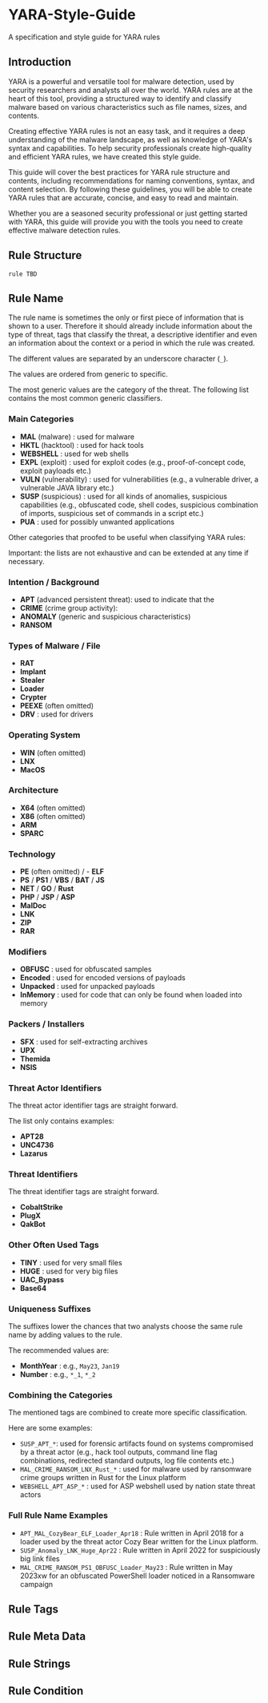 # YARA-Style-Guide
A specification and style guide for YARA rules

## Introduction 

YARA is a powerful and versatile tool for malware detection, used by security researchers and analysts all over the world. YARA rules are at the heart of this tool, providing a structured way to identify and classify malware based on various characteristics such as file names, sizes, and contents.

Creating effective YARA rules is not an easy task, and it requires a deep understanding of the malware landscape, as well as knowledge of YARA's syntax and capabilities. To help security professionals create high-quality and efficient YARA rules, we have created this style guide.

This guide will cover the best practices for YARA rule structure and contents, including recommendations for naming conventions, syntax, and content selection. By following these guidelines, you will be able to create YARA rules that are accurate, concise, and easy to read and maintain.

Whether you are a seasoned security professional or just getting started with YARA, this guide will provide you with the tools you need to create effective malware detection rules.

## Rule Structure

```yara
rule TBD
```

## Rule Name

The rule name is sometimes the only or first piece of information that is shown to a user. Therefore it should already include information about the type of threat, tags that classify the threat, a descriptive identifier and even an information about the context or a period in which the rule was created. 

The different values are separated by an underscore character (`_`). 

The values are ordered from generic to specific.

The most generic values are the category of the threat. The following list contains the most common generic classifiers.

### Main Categories

- **MAL** (malware) : used for malware
- **HKTL** (hacktool) : used for hack tools
- **WEBSHELL** : used for web shells
- **EXPL** (exploit) : used for exploit codes (e.g., proof-of-concept code, exploit payloads etc.)
- **VULN** (vulnerability) : used for vulnerabilities (e.g., a vulnerable driver, a vulnerable JAVA library etc.)
- **SUSP** (suspicious) : used for all kinds of anomalies, suspicious capabilities (e.g., obfuscated code, shell codes, suspicious combination of imports, suspicious set of commands in a script etc.)
- **PUA** : used for possibly unwanted applications

Other categories that proofed to be useful when classifying YARA rules:

Important: the lists are not exhaustive and can be extended at any time if necessary. 

### Intention / Background

- **APT** (advanced persistent threat): used to indicate that the 
- **CRIME** (crime group activity): 
- **ANOMALY** (generic and suspicious characteristics)
- **RANSOM**

### Types of Malware / File

- **RAT**
- **Implant**
- **Stealer**
- **Loader**
- **Crypter**
- **PEEXE** (often omitted)
- **DRV** : used for drivers

### Operating System

- **WIN** (often omitted)
- **LNX**
- **MacOS**

### Architecture

- **X64** (often omitted)
- **X86** (often omitted)
- **ARM**
- **SPARC**

### Technology

- **PE** (often omitted) / - **ELF**
- **PS** / **PS1** / **VBS** / **BAT** / **JS**
- **NET** / **GO** / **Rust**
- **PHP** / **JSP** / **ASP**
- **MalDoc**
- **LNK**
- **ZIP**
- **RAR**

### Modifiers

- **OBFUSC** : used for obfuscated samples 
- **Encoded** : used for encoded versions of payloads
- **Unpacked** : used for unpacked payloads
- **InMemory** : used for code that can only be found when loaded into memory

### Packers / Installers

- **SFX** : used for self-extracting archives
- **UPX**
- **Themida**
- **NSIS**

### Threat Actor Identifiers

The threat actor identifier tags are straight forward. 

The list only contains examples:

- **APT28**
- **UNC4736**
- **Lazarus**

### Threat Identifiers

The threat identifier tags are straight forward. 

- **CobaltStrike**
- **PlugX**
- **QakBot**

### Other Often Used Tags

- **TINY** : used for very small files
- **HUGE** : used for very big files
- **UAC_Bypass**
- **Base64**

### Uniqueness Suffixes

The suffixes lower the chances that two analysts choose the same rule name by adding values to the rule.

The recommended values are:

- **MonthYear** : e.g., `May23`, `Jan19`
- **Number** : e.g., `*_1`, `*_2`

### Combining the Categories

The mentioned tags are combined to create more specific classification.

Here are some examples:

- `SUSP_APT_*`: used for forensic artifacts found on systems compromised by a threat actor (e.g., hack tool outputs, command line flag combinations, redirected standard outputs, log file contents etc.)
- `MAL_CRIME_RANSOM_LNX_Rust_*` : used for malware used by ransomware crime groups written in Rust for the Linux platform
- `WEBSHELL_APT_ASP_*` : used for ASP webshell used by nation state threat actors 

### Full Rule Name Examples

- `APT_MAL_CozyBear_ELF_Loader_Apr18` : Rule written in April 2018 for a loader used by the threat actor Cozy Bear written for the Linux platform. 
- `SUSP_Anomaly_LNK_Huge_Apr22` : Rule written in April 2022 for suspiciously big link files
- `MAL_CRIME_RANSOM_PS1_OBFUSC_Loader_May23` : Rule written in May 2023xw for an obfuscated PowerShell loader noticed in a Ransomware campaign

## Rule Tags


## Rule Meta Data


## Rule Strings


## Rule Condition


